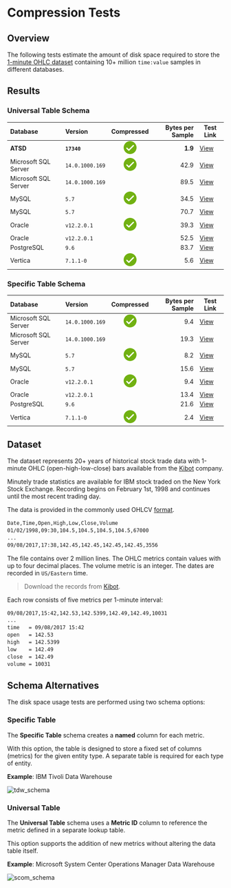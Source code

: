 # Compression Tests

## Overview

The following tests estimate the amount of disk space required to store the [1-minute OHLC dataset](#dataset) containing 10+ million `time:value` samples in different databases.

## Results

### Universal Table Schema

| **Database** | **Version** | **Compressed** | **Bytes per Sample** | **Test Link** |
|:---|:---|:---:|---:|---|
| **ATSD**       | **`17340`** | ![](../../images/ok.svg) | **1.9**  | [View](atsd.md)  |
| Microsoft SQL Server | `14.0.1000.169`   | ![](../../images/ok.svg) | 42.9 | [View](mssql.md) |
| Microsoft SQL Server | `14.0.1000.169`   |   | 89.5 | [View](mssql.md) |
| MySQL      | `5.7`   | ![](../../images/ok.svg) | 34.5 | [View](mysql.md) |
| MySQL      | `5.7`   |   | 70.7 | [View](mysql.md) |
| Oracle      | `v12.2.0.1`   | ![](../../images/ok.svg) | 39.3 | [View](oracle.md) |
| Oracle      | `v12.2.0.1`   |   | 52.5 | [View](oracle.md) |
| PostgreSQL | `9.6`  |   | 83.7 | [View](postgres.md) |
| Vertica | `7.1.1-0`   | ![](../../images/ok.svg) | 5.6 | [View](vertica.md) |

### Specific Table Schema

| **Database** | **Version** | **Compressed** | **Bytes per Sample** | **Test Link** |
|:---|:---|:---:|---:|---|
| Microsoft SQL Server | `14.0.1000.169`   | ![](../../images/ok.svg) | 9.4  | [View](mssql.md) |
| Microsoft SQL Server | `14.0.1000.169`   |   | 19.3 | [View](mssql.md) |
| MySQL      | `5.7`   |  ![](../../images/ok.svg) | 8.2  | [View](mysql.md) |
| MySQL      | `5.7`   |    | 15.6 | [View](mysql.md) |
| Oracle      | `v12.2.0.1`      | ![](../../images/ok.svg) | 9.4  | [View](oracle.md) |
| Oracle      | `v12.2.0.1`      |   | 13.4 | [View](oracle.md) |
| PostgreSQL | `9.6`   |   | 21.6 | [View](postgres.md) |
| Vertica | `7.1.1-0`   | ![](../../images/ok.svg) | 2.4 | [View](vertica.md) |

## Dataset

The dataset represents 20+ years of historical stock trade data with 1-minute OHLC (open-high-low-close) bars available from the [Kibot](http://www.kibot.com/buy.aspx) company.

Minutely trade statistics are available for IBM stock traded on the New York Stock Exchange. Recording begins on February 1st, 1998 and continues until the most recent trading day.

The data is provided in the commonly used OHLCV [format](http://www.kibot.com/support.aspx#data_format).

```txt
Date,Time,Open,High,Low,Close,Volume
01/02/1998,09:30,104.5,104.5,104.5,104.5,67000
...
09/08/2017,17:38,142.45,142.45,142.45,142.45,3556
```

The file contains over 2 million lines. The OHLC metrics contain values with up to four decimal places. The volume metric is an integer. The dates are recorded in `US/Eastern` time.

> Download the records from [Kibot](http://api.kibot.com/?action=history&symbol=IBM&interval=1&unadjusted=0&bp=1&user=guest).

Each row consists of five metrics per 1-minute interval:

```txt
09/08/2017,15:42,142.53,142.5399,142.49,142.49,10031
...
time   = 09/08/2017 15:42
open   = 142.53
high   = 142.5399
low    = 142.49
close  = 142.49
volume = 10031
```

## Schema Alternatives

The disk space usage tests are performed using two schema options:

### Specific Table

The **Specific Table** schema creates a **named** column for each metric.

With this option, the table is designed to store a fixed set of columns (metrics) for the given entity type. A separate table is required for each type of entity.

**Example**: IBM Tivoli Data Warehouse

![tdw_schema](./images/tdw_schema.png)

### Universal Table

The **Universal Table** schema uses a **Metric ID** column to reference the metric defined in a separate lookup table.

This option supports the addition of new metrics without altering the data table itself.

**Example**: Microsoft System Center Operations Manager Data Warehouse

![scom_schema](./images/scom_schema.png)
